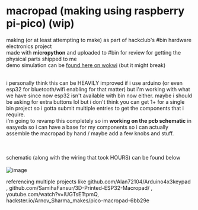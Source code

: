 # macropad (making using raspberry pi-pico) (wip)
making (or at least attempting to make) as part of hackclub's #bin hardware electronics project <br>
made with <b>micropython</b> and uploaded to #bin for review for getting the physical parts shipped to me <br>
demo simulation can be <a href="https://wokwi.com/projects/406808444072711169">found here on wokwi</a> (but it might break) <br><br>

i personally think this can be HEAVILY improved if i use arduino (or even esp32 for bluetooth/wifi enabling for that matter) but i'm working with what we have since now esp32 isn't available with bin now either. maybe i should be asking for extra buttons lol but i don't think you can get 1+ for a single bin project so i gotta submit multiple entries to get the components that i require. <br>
i'm going to revamp this completely so im <b>working on the pcb schematic</b> in easyeda so i can have a base for my components so i can actually assemble the macropad by hand / maybe add a few knobs and stuff.

<br><br>
schematic (along with the wiring that took HOURS) can be found below <br> <br>
![image](https://github.com/user-attachments/assets/0603f518-5dbd-42ac-bddf-d4d8260685b2)
<br>

referencing multiple projects like github.com/Alan72104/Arduino4x3keypad , github.com/SamihaFansur/3D-Printed-ESP32-Macropad/ , youtube.com/watch?v=lUGTsETtpmQ, hackster.io/Arnov_Sharma_makes/pico-macropad-6bb29e
